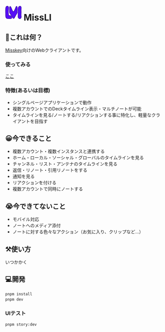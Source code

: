 # ![](./public/missli-logo-small.png) MissLI

## 🤔これは何？

[Misskey](https://join.misskey.page/ja-JP/)向けのWebクライアントです。

### 使ってみる
[ここ](https://uboar.github.io/missli/)

### 特徴(あるいは目標)
- シングルページアプリケーションで動作
- 複数アカウントでのDeckタイムライン表示・マルチノートが可能
- タイムラインを見る/ノートする/リアクションする事に特化し、軽量なクライアントを目指す

## 😀今できること
- 複数アカウント・複数インスタンスと連携する
- ホーム・ローカル・ソーシャル・グローバルのタイムラインを見る
- チャンネル・リスト・アンテナのタイムラインを見る
- 返信・リノート・引用リノートをする
- 通知を見る
- リアクションを付ける
- 複数アカウントで同時にノートする

## 😭今できてないこと
- モバイル対応
- ノートへのメディア添付
- ノートに対する色々なアクション（お気に入り、クリップなど…）

## ⚒️使い方
いつかかく

## 💻開発

``` sh
pnpm install
pnpm dev
```

### UIテスト
``` sh
pnpm story:dev
```